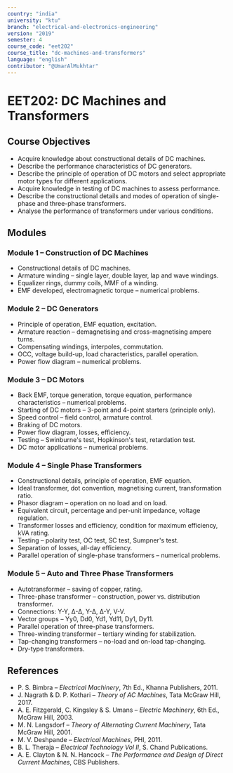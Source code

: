 ```yaml
---
country: "india"
university: "ktu"
branch: "electrical-and-electronics-engineering"
version: "2019"
semester: 4
course_code: "eet202"
course_title: "dc-machines-and-transformers"
language: "english"
contributor: "@UmarAlMukhtar"
---
```


# EET202: DC Machines and Transformers  

## Course Objectives  
* Acquire knowledge about constructional details of DC machines.  
* Describe the performance characteristics of DC generators.  
* Describe the principle of operation of DC motors and select appropriate motor types for different applications.  
* Acquire knowledge in testing of DC machines to assess performance.  
* Describe the constructional details and modes of operation of single-phase and three-phase transformers.  
* Analyse the performance of transformers under various conditions.  

## Modules  

### Module 1 – Construction of DC Machines  
* Constructional details of DC machines.  
* Armature winding – single layer, double layer, lap and wave windings.  
* Equalizer rings, dummy coils, MMF of a winding.  
* EMF developed, electromagnetic torque – numerical problems.  

### Module 2 – DC Generators  
* Principle of operation, EMF equation, excitation.  
* Armature reaction – demagnetising and cross-magnetising ampere turns.  
* Compensating windings, interpoles, commutation.  
* OCC, voltage build-up, load characteristics, parallel operation.  
* Power flow diagram – numerical problems.  

### Module 3 – DC Motors  
* Back EMF, torque generation, torque equation, performance characteristics – numerical problems.  
* Starting of DC motors – 3-point and 4-point starters (principle only).  
* Speed control – field control, armature control.  
* Braking of DC motors.  
* Power flow diagram, losses, efficiency.  
* Testing – Swinburne's test, Hopkinson's test, retardation test.  
* DC motor applications – numerical problems.  

### Module 4 – Single Phase Transformers  
* Constructional details, principle of operation, EMF equation.  
* Ideal transformer, dot convention, magnetising current, transformation ratio.  
* Phasor diagram – operation on no load and on load.  
* Equivalent circuit, percentage and per-unit impedance, voltage regulation.  
* Transformer losses and efficiency, condition for maximum efficiency, kVA rating.  
* Testing – polarity test, OC test, SC test, Sumpner's test.  
* Separation of losses, all-day efficiency.  
* Parallel operation of single-phase transformers – numerical problems.  

### Module 5 – Auto and Three Phase Transformers  
* Autotransformer – saving of copper, rating.  
* Three-phase transformer – construction, power vs. distribution transformer.  
* Connections: Υ-Υ, Δ-Δ, Υ-Δ, Δ-Υ, V-V.  
* Vector groups – Yy0, Dd0, Yd1, Yd11, Dy1, Dy11.  
* Parallel operation of three-phase transformers.  
* Three-winding transformer – tertiary winding for stabilization.  
* Tap-changing transformers – no-load and on-load tap-changing.  
* Dry-type transformers.  

## References  
* P. S. Bimbra – *Electrical Machinery*, 7th Ed., Khanna Publishers, 2011.  
* J. Nagrath & D. P. Kothari – *Theory of AC Machines*, Tata McGraw Hill, 2017.  
* A. E. Fitzgerald, C. Kingsley & S. Umans – *Electric Machinery*, 6th Ed., McGraw Hill, 2003.  
* M. N. Langsdorf – *Theory of Alternating Current Machinery*, Tata McGraw Hill, 2001.  
* M. V. Deshpande – *Electrical Machines*, PHI, 2011.  
* B. L. Theraja – *Electrical Technology Vol II*, S. Chand Publications.  
* A. E. Clayton & N. N. Hancock – *The Performance and Design of Direct Current Machines*, CBS Publishers.  
